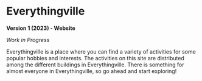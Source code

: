 # Everythingville

**Version 1 (2023) - Website**

*Work in Progress*

Everythingville is a place where you can find a variety of activities for some popular hobbies and interests. The activities on this site are distributed among the different buildings in Everythingville. There is something for almost everyone in Everythingville, so go ahead and start exploring!
